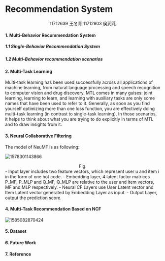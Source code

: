 # Recommendation System

<center>
    11712639 王冬青   
    11712903 侯润芃
</center>

#### 1. Multi-Behavior Recommendation System



##### 1.1 Single-Behavior Recommendation System



##### 1.2 Multi-Behavior recommendation scenarios 



#### 2. Multi-Task Learning

Multi-task learning has been used successfully across all applications of machine learning, from natural language processing and speech recognition to computer vision and drug discovery. MTL comes in many guises: joint learning, learning to learn, and learning with auxiliary tasks are only some names that have been used to refer to it. Generally, as soon as you find yourself optimizing more than one loss function, you are effectively doing multi-task learning (in contrast to single-task learning). In those scenarios, it helps to think about what you are trying to do explicitly in terms of MTL and to draw insights from it.

#### 3. Neural Collaborative Filtering

The model of NeuMF is as following:

![1578301143866](C:\Users\91426\AppData\Roaming\Typora\typora-user-images\1578301143866.png)

<center>Fig.</center>
- Input layer includes two feature vectors, which represent user u and item i in the form of one hot code. 
- Embedding layer, 4 latent factor matrices P_MF, P_MLP and Q_MF, Q_MLP are relative to the user and item vectors, MF and MLP respectively. 
- Neural CF Layers use User Latent vector and Item Latent vector generated by Embedding Layer as input.
- Output Layer, output the prediction score.



#### 4. Multi-Task Recommendation Based on NCF

![1585082870424](C:\Users\91426\AppData\Roaming\Typora\typora-user-images\1585082870424.png)





#### 5. Dataset



#### 6. Future Work



#### 7. Reference

